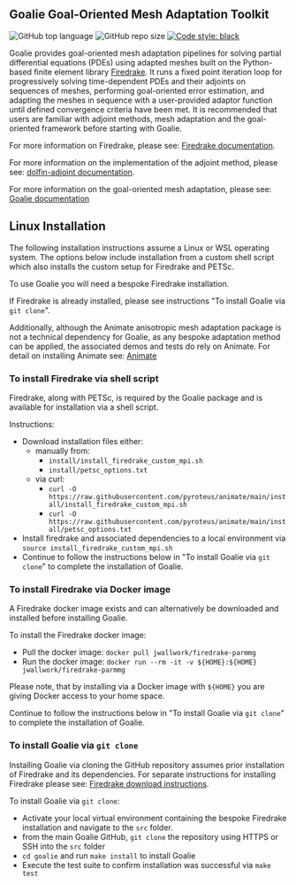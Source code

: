 ## Goalie Goal-Oriented Mesh Adaptation Toolkit

![GitHub top language](https://img.shields.io/github/languages/top/pyroteus/goalie)
![GitHub repo size](https://img.shields.io/github/repo-size/pyroteus/goalie)
[![Code style: black](https://img.shields.io/badge/code%20style-black-000000.svg)](https://github.com/psf/black)

Goalie provides goal-oriented mesh adaptation pipelines for solving partial differential equations (PDEs) using adapted meshes built on the Python-based finite element library [Firedrake](http://www.firedrakeproject.org/).  It runs a fixed point iteration loop for progressively solving time-dependent PDEs and their adjoints on sequences of meshes, performing goal-oriented error estimation, and adapting the meshes in sequence with a user-provided adaptor function until defined convergence criteria have been met. It is recommended that users are familiar with adjoint methods, mesh adaptation and the goal-oriented framework before starting with Goalie.

For more information on Firedrake, please see: [Firedrake documentation](https://firedrakeproject.org/documentation.html).

For more information on the implementation of the adjoint method, please see: [dolfin-adjoint documentation](http://www.dolfin-adjoint.org/en/latest/documentation/maths/index.html). 

For more information on the goal-oriented mesh adaptation, please see: [Goalie documentation](https://pyroteus.github.io/goalie/index.html)

## Linux Installation

The following installation instructions assume a Linux or WSL operating system. The options below include installation from a custom shell script which also installs the custom setup for Firedrake and PETSc. 

To use Goalie you will need a bespoke Firedrake installation.

If Firedrake is already installed, please see instructions "To install Goalie via `git clone`".

Additionally, although the Animate anisotropic mesh adaptation package is not a technical dependency for Goalie, as any bespoke adaptation method can be applied, the associated demos and tests do rely on Animate. For detail on installing Animate see: [Animate](https://github.com/pyroteus/animate)

### To install Firedrake via shell script

Firedrake, along with PETSc, is required by the Goalie package and is available for installation via a shell script.

Instructions:
- Download installation files either:
	-  manually from:
		- `install/install_firedrake_custom_mpi.sh`
		- `install/petsc_options.txt`
	- via curl:
		- `curl -O https://raw.githubusercontent.com/pyroteus/animate/main/install/install_firedrake_custom_mpi.sh`
		- `curl -O https://raw.githubusercontent.com/pyroteus/animate/main/install/petsc_options.txt`
- Install firedrake and associated dependencies to a local environment via `source install_firedrake_custom_mpi.sh`
- Continue to follow the instructions below in "To install Goalie via `git clone`" to complete the installation of Goalie.

### To install Firedrake via Docker image

A Firedrake docker image exists and can alternatively be downloaded and installed before installing Goalie. 

To install the Firedrake docker image:
- Pull the docker image: `docker pull jwallwork/firedrake-parmmg`
- Run the docker image: `docker run --rm -it -v ${HOME}:${HOME} jwallwork/firedrake-parmmg`

Please note, that by installing via a Docker image with `${HOME}` you are giving Docker access to your home space.

Continue to follow the instructions below in "To install Goalie via `git clone`" to complete the installation of Goalie.

### To install Goalie via `git clone`

Installing Goalie via cloning the GitHub repository assumes prior installation of Firedrake and its dependencies. For separate instructions for installing Firedrake please see: [Firedrake download instructions](https://www.firedrakeproject.org/download.html).

To install Goalie via `git clone`:
- Activate your local virtual environment containing the bespoke Firedrake installation and navigate to the `src` folder.
- from the main Goalie GitHub, `git clone` the repository using HTTPS or SSH into the `src` folder
- `cd goalie` and run `make install` to install Goalie
- Execute the test suite to confirm installation was successful via `make test`
